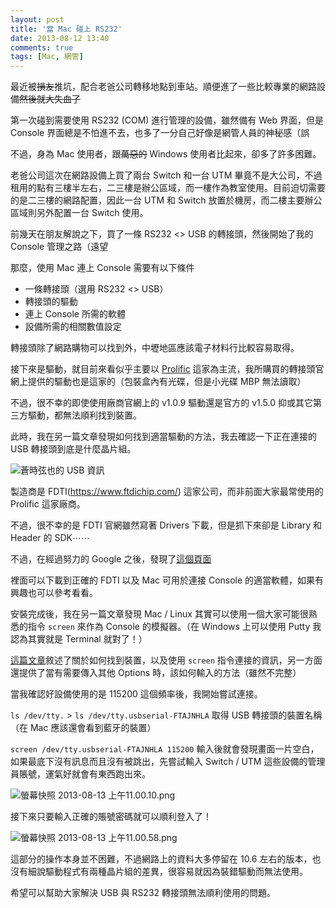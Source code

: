 ```yaml
---
layout: post
title: '當 Mac 碰上 RS232'
date: 2013-08-12 13:40
comments: true
tags: [Mac, 網管]
---
```

最近被<del>損友</del>推坑，配合老爸公司轉移地點到車站。順便進了一些比較專業的網路設備<del>然後就大失血了</del>

第一次碰到需要使用 RS232 (COM) 進行管理的設備，雖然備有 Web 界面，但是 Console 界面總是不怕進不去，也多了一分自己好像是網管人員的神秘感（誤

不過，身為 Mac 使用者，跟<del>萬惡的</del> Windows 使用者比起來，卻多了許多困難。

<!--more-->

老爸公司這次在網路設備上買了兩台 Switch 和一台 UTM 畢竟不是大公司，不過租用的點有三樓半左右，二三樓是辦公區域，而一樓作為教室使用。目前迫切需要的是二三樓的網路配置，因此一台 UTM 和 Switch 放置於機房，而二樓主要辦公區域則另外配置一台 Switch 使用。

前幾天在朋友解說之下，買了一條 RS232 <> USB 的轉接頭，然後開始了我的 Console 管理之路（遠望

那麼，使用 Mac 連上 Console 需要有以下條件

* 一條轉接頭（選用 RS232 <> USB）
* 轉接頭的驅動
* 連上 Console 所需的軟體
* 設備所需的相關數值設定

轉接頭除了網路購物可以找到外，中壢地區應該電子材料行比較容易取得。

接下來是驅動，就目前來看似乎主要以 [Prolific](https://www.prolific.com.tw/) 這家為主流，我所購買的轉接頭官網上提供的驅動也是這家的（包裝盒內有光碟，但是小光碟 MBP 無法讀取）

不過，很不幸的即使使用廠商官網上的 v1.0.9 驅動還是官方的 v1.5.0 抑或其它第三方驅動，都無法順利找到裝置。

此時，我在另一篇文章發現如何找到適當驅動的方法，我去確認一下正在連接的 USB 轉接頭到底是什麼晶片組。

![蒼時弦也的 USB 資訊](https://user-image.logdown.io/user/52/blog/52/post/84766/AB5mIrZSPeOTDYPWg8dn_%E8%9E%A2%E5%B9%95%E5%BF%AB%E7%85%A7%202013-08-13%20%E4%B8%8A%E5%8D%8810.47.59.png)

製造商是 FDTI(https://www.ftdichip.com/) 這家公司，而非前面大家最常使用的 Prolific 這家廠商。

不過，很不幸的是 FDTI 官網雖然寫著 Drivers 下載，但是抓下來卻是 Library 和 Header 的 SDK⋯⋯

不過，在經過努力的 Google 之後，發現了[這個頁面](https://pbxbook.com/other/Mac-tty.html)

裡面可以下載到正確的 FDTI 以及 Mac 可用於連接 Console 的適當軟體，如果有興趣也可以參考看看。

安裝完成後，我在另一篇文章發現 Mac / Linux 其實可以使用一個大家可能很熟悉的指令 `screen` 來作為 Console 的模擬器。（在 Windows 上可以使用 Putty 我認為其實就是 Terminal 就對了！）

[這篇文章](https://blogs.oracle.com/blogsagainbynight/entry/terminal_to_serial_usb_devices)敘述了關於如何找到裝置，以及使用 `screen` 指令連接的資訊，另一方面還提供了當有需要傳入其他 Options 時，該如何輸入的方法（雖然不完整）

當我確認好設備使用的是 115200 這個頻率後，我開始嘗試連接。

`ls /dev/tty.` > `ls /dev/tty.usbserial-FTAJNHLA` 取得 USB 轉接頭的裝置名稱（在 Mac 應該還會看到藍牙的裝置）

`screen /dev/tty.usbserial-FTAJNHLA 115200` 輸入後就會發現畫面一片空白，如果最底下沒有訊息而且沒有被跳出，先嘗試輸入 Switch / UTM 這些設備的管理員賬號，運氣好就會有東西跑出來。

![螢幕快照 2013-08-13 上午11.00.10.png](https://user-image.logdown.io/user/52/blog/52/post/84766/woHgLO0jT6ShkcIN78Vf_%E8%9E%A2%E5%B9%95%E5%BF%AB%E7%85%A7%202013-08-13%20%E4%B8%8A%E5%8D%8811.00.10.png)

接下來只要輸入正確的賬號密碼就可以順利登入了！

![螢幕快照 2013-08-13 上午11.00.58.png](https://user-image.logdown.io/user/52/blog/52/post/84766/sNT4NKw2TAq2fmhxBdnX_%E8%9E%A2%E5%B9%95%E5%BF%AB%E7%85%A7%202013-08-13%20%E4%B8%8A%E5%8D%8811.00.58.png)

這部分的操作本身並不困難，不過網路上的資料大多停留在 10.6 左右的版本，也沒有細說驅動程式有兩種晶片組的差異，很容易就因為裝錯驅動而無法使用。

希望可以幫助大家解決 USB 與 RS232 轉接頭無法順利使用的問題。
